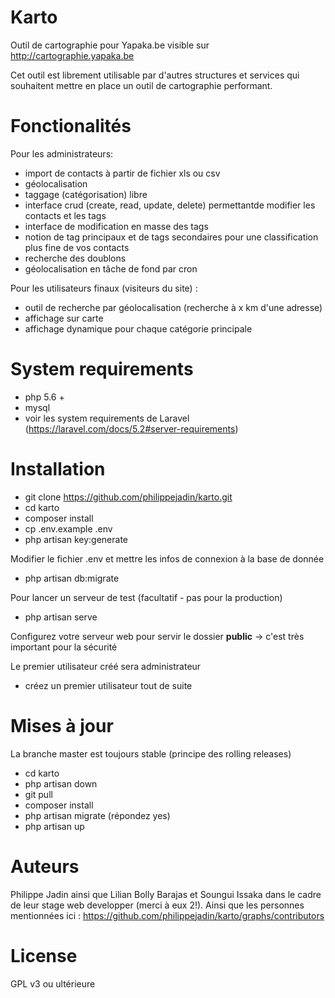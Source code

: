 # Karto
Outil de cartographie pour Yapaka.be visible sur http://cartographie.yapaka.be

Cet outil est librement utilisable par d'autres structures et services qui souhaitent mettre en place un outil de cartographie performant.

# Fonctionalités

Pour les administrateurs:
- import de contacts à partir de fichier xls ou csv
- géolocalisation
- taggage (catégorisation) libre
- interface crud (create, read, update, delete) permettantde modifier les contacts et les tags
- interface de modification en masse des tags
- notion de tag principaux et de tags secondaires pour une classification plus fine de vos contacts
- recherche des doublons
- géolocalisation en tâche de fond par cron

Pour les utilisateurs finaux (visiteurs du site) :
- outil de recherche par géolocalisation (recherche à x km d'une adresse)
- affichage sur carte
- affichage dynamique pour chaque catégorie principale

# System requirements
- php 5.6 +
- mysql
- voir les system requirements de Laravel (https://laravel.com/docs/5.2#server-requirements)

# Installation

- git clone https://github.com/philippejadin/karto.git
- cd karto
- composer install
- cp .env.example .env
- php artisan key:generate

Modifier le fichier .env et mettre les infos de connexion à la base de donnée

- php artisan db:migrate

Pour lancer un serveur de test (facultatif - pas pour la production)
- php artisan serve

Configurez votre serveur web pour servir le dossier **public**
-> c'est très important pour la sécurité

Le premier utilisateur créé sera administrateur
- créez un premier utilisateur tout de suite


# Mises à jour
La branche master est toujours stable (principe des rolling releases)

- cd karto
- php artisan down
- git pull
- composer install
- php artisan migrate (répondez yes)
- php artisan up

# Auteurs
Philippe Jadin ainsi que Lilian Bolly Barajas et Soungui Issaka dans le cadre de leur stage web developper (merci à eux 2!).
Ainsi que les personnes mentionnées ici : https://github.com/philippejadin/karto/graphs/contributors

# License
GPL v3 ou ultérieure
